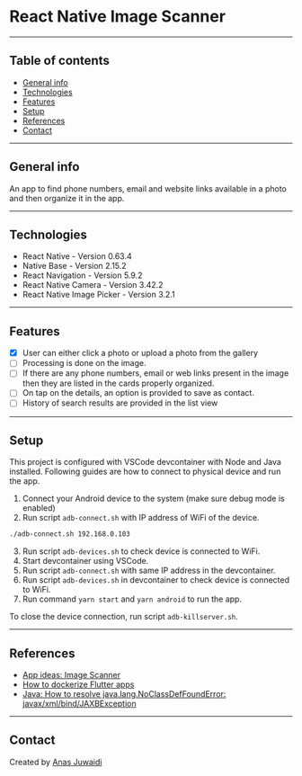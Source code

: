 # React Native Image Scanner

---

## Table of contents
* [General info](#general-info)
* [Technologies](#technologies)
* [Features](#features)
* [Setup](#setup)
* [References](#references)
* [Contact](#contact)

---

## General info
An app to find phone numbers, email and website links available in a photo and then organize it in the app.

---

## Technologies
* React Native - Version 0.63.4
* Native Base - Version 2.15.2
* React Navigation - Version 5.9.2
* React Native Camera - Version 3.42.2
* React Native Image Picker - Version 3.2.1

---

## Features
- [x] User can either click a photo or upload a photo from the gallery
- [ ] Processing is done on the image.
- [ ] If there are any phone numbers, email or web links present in the image then they are listed in the cards properly organized.
- [ ] On tap on the details, an option is provided to save as contact.
- [ ] History of search results are provided in the list view

---

## Setup

This project is configured with VSCode devcontainer with Node and Java installed. Following guides are how to connect to physical device and run the app.

1. Connect your Android device to the system (make sure debug mode is enabled)
2. Run script `adb-connect.sh` with IP address of WiFi of the device.
```sh
./adb-connect.sh 192.168.0.103
```
3. Run script `adb-devices.sh` to check device is connected to WiFi.
4. Start devcontainer using VSCode.
5. Run script `adb-connect.sh` with same IP address in the devcontainer.
6. Run script `adb-devices.sh` in devcontainer to check device is connected to WiFi.
7. Run command `yarn start` and `yarn android` to run the app.

To close the device connection, run script `adb-killserver.sh`.

---

## References
* [App ideas: Image Scanner](https://github.com/florinpop17/app-ideas/blob/master/Projects/2-Intermediate/Image-Scaner.md)
* [How to dockerize Flutter apps](https://blog.codemagic.io/how-to-dockerize-flutter-apps/)
* [Java: How to resolve java.lang.NoClassDefFoundError: javax/xml/bind/JAXBException](https://stackoverflow.com/questions/43574426/java-how-to-resolve-java-lang-noclassdeffounderror-javax-xml-bind-jaxbexceptio)

---

## Contact
Created by [Anas Juwaidi](mailto:anas.didi95@gmail.com)
